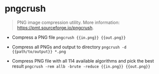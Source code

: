# pngcrush
> PNG image compression utility.
> More information: <https://pmt.sourceforge.io/pngcrush>.

- Compress a PNG file
`pngcrush {{in.png}} {{out.png}}`

- Compress all PNGs and output to directory
`pngcrush -d {{path/to/output}} *.png`

- Compress PNG file with all 114 available algorithms and pick the best result
`pngcrush -rem allb -brute -reduce {{in.png}} {{out.png}}`
